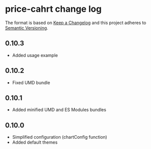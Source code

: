 # price-cahrt change log

The format is based on [Keep a Changelog](http://keepachangelog.com/) and this project adheres to [Semantic Versioning](http://semver.org/).

## 0.10.3
- Added usage example

## 0.10.2
- Fixed UMD bundle

## 0.10.1
- Added minified UMD and ES Modules bundles

## 0.10.0
- Simplified configuration (chartConfig function)
- Added default themes
